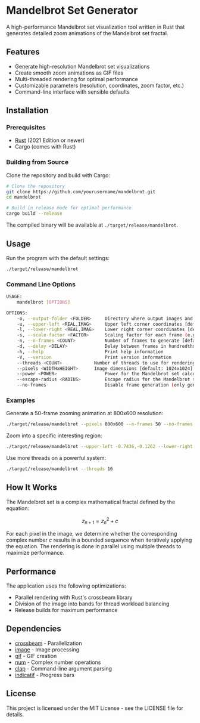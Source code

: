 # Mandelbrot Set Generator

A high-performance Mandelbrot set visualization tool written in Rust that generates detailed zoom animations of the Mandelbrot set fractal.

## Features

- Generate high-resolution Mandelbrot set visualizations
- Create smooth zoom animations as GIF files
- Multi-threaded rendering for optimal performance
- Customizable parameters (resolution, coordinates, zoom factor, etc.)
- Command-line interface with sensible defaults

## Installation

### Prerequisites

- [Rust](https://www.rust-lang.org/tools/install) (2021 Edition or newer)
- Cargo (comes with Rust)

### Building from Source

Clone the repository and build with Cargo:

```bash
# Clone the repository
git clone https://github.com/yourusername/mandelbrot.git
cd mandelbrot

# Build in release mode for optimal performance
cargo build --release
```

The compiled binary will be available at `./target/release/mandelbrot`.

## Usage

Run the program with the default settings:

```bash
./target/release/mandelbrot
```

### Command Line Options

```bash
USAGE:
    mandelbrot [OPTIONS]

OPTIONS:
    -o, --output-folder <FOLDER>     Directory where output images and gif will be saved [default: results]
    -u, --upper-left <REAL,IMAG>     Upper left corner coordinates [default: -1.0,-1.0]
    -l, --lower-right <REAL,IMAG>    Lower right corner coordinates [default: 1.0,1.0]
    -s, --scale-factor <FACTOR>      Scaling factor for each frame (e.g., 0.9 for zoom in) [default: 0.9]
    -n, --n-frames <COUNT>           Number of frames to generate [default: 10]
    -d, --delay <DELAY>              Delay between frames in hundredths of a second [default: 20]
    -h, --help                       Print help information
    -V, --version                    Print version information
    --threads <COUNT>            Number of threads to use for rendering [default: 8]
    --pixels <WIDTHxHEIGHT>      Image dimensions [default: 1024x1024]
    --power <POWER>                  Power for the Mandelbrot set calculation [default: 2]
    --escape-radius <RADIUS>         Escape radius for the Mandelbrot set calculation [default: 2.0]
    --no-frames                      Disable frame generation (only generate the final GIF)
```

### Examples

Generate a 50-frame zooming animation at 800x600 resolution:

```bash
./target/release/mandelbrot --pixels 800x600 --n-frames 50 --no-frames
```

Zoom into a specific interesting region:

```bash
./target/release/mandelbrot --upper-left -0.7436,-0.1262 --lower-right -0.7396,-0.1222 --n-frames 100 --scale-factor 0.95
```

Use more threads on a powerful system:

```bash
./target/release/mandelbrot --threads 16
```

## How It Works

The Mandelbrot set is a complex mathematical fractal defined by the equation:

```math
z_{n+1} = z_n^2 + c
```

For each pixel in the image, we determine whether the corresponding complex number $c$ results in a bounded sequence when iteratively applying the equation. The rendering is done in parallel using multiple threads to maximize performance.

## Performance

The application uses the following optimizations:

- Parallel rendering with Rust's crossbeam library
- Division of the image into bands for thread workload balancing
- Release builds for maximum performance

## Dependencies

- [crossbeam](https://crates.io/crates/crossbeam) - Parallelization
- [image](https://crates.io/crates/image) - Image processing
- [gif](https://crates.io/crates/gif) - GIF creation
- [num](https://crates.io/crates/num) - Complex number operations
- [clap](https://crates.io/crates/clap) - Command-line argument parsing
- [indicatif](https://crates.io/crates/indicatif) - Progress bars

## License

This project is licensed under the MIT License - see the LICENSE file for details.
